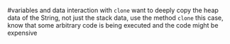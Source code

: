 #variables and data interaction with `clone`
want to deeply copy the heap data of the String, not just the stack data, use the method `clone`
this case, know that some arbitrary code is being executed and the code might be expensive
